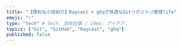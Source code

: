 ```yaml
---
title: "【便利な小技紹介】Raycast + ghqで快適なGitリポジトリ管理life"
emoji: "✌️"
type: "tech" # tech: 技術記事 / idea: アイデア
topics: ["Git", "GitHub", "Raycast", "ghq"]
published: false
---
```

